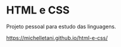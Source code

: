 # HTML e CSS

Projeto pessoal para estudo das linguagens.
 
https://michelletani.github.io/html-e-css/
